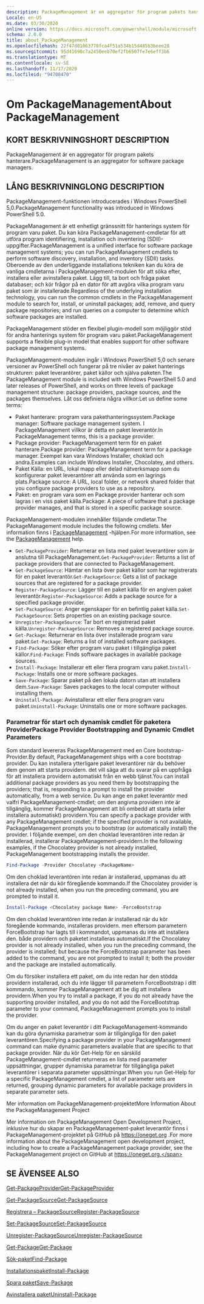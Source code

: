 ```yaml
---
description: PackageManagement är en aggregator för program pakets hanterare.
Locale: en-US
ms.date: 03/30/2020
online version: https://docs.microsoft.com/powershell/module/microsoft.powershell.core/about/about_packagemanagement?view=powershell-7.2&WT.mc_id=ps-gethelp
schema: 2.0.0
title: about_PackageManagement
ms.openlocfilehash: 22f47d01063778fca4f51a534b15d485b3beee28
ms.sourcegitcommit: 95d41698c7a2450eeb70ef2fb6507fe7e6eff3b6
ms.translationtype: MT
ms.contentlocale: sv-SE
ms.lasthandoff: 11/17/2020
ms.locfileid: "94708470"
---
```

# <a name="about-packagemanagement"></a><span data-ttu-id="facba-103">Om PackageManagement</span><span class="sxs-lookup"><span data-stu-id="facba-103">About PackageManagement</span></span>

## <a name="short-description"></a><span data-ttu-id="facba-104">KORT BESKRIVNING</span><span class="sxs-lookup"><span data-stu-id="facba-104">SHORT DESCRIPTION</span></span>
<span data-ttu-id="facba-105">PackageManagement är en aggregator för program pakets hanterare.</span><span class="sxs-lookup"><span data-stu-id="facba-105">PackageManagement is an aggregator for software package managers.</span></span>

## <a name="long-description"></a><span data-ttu-id="facba-106">LÅNG BESKRIVNING</span><span class="sxs-lookup"><span data-stu-id="facba-106">LONG DESCRIPTION</span></span>

<span data-ttu-id="facba-107">PackageManagement-funktionen introducerades i Windows PowerShell 5,0.</span><span class="sxs-lookup"><span data-stu-id="facba-107">PackageManagement functionality was introduced in Windows PowerShell 5.0.</span></span>

<span data-ttu-id="facba-108">PackageManagement är ett enhetligt gränssnitt för hanterings system för program varu paket. Du kan köra PackageManagement-cmdletar för att utföra program identifiering, installation och inventering (SDII)-uppgifter.</span><span class="sxs-lookup"><span data-stu-id="facba-108">PackageManagement is a unified interface for software package management systems; you can run PackageManagement cmdlets to perform software discovery, installation, and inventory (SDII) tasks.</span></span> <span data-ttu-id="facba-109">Oberoende av den underliggande installations tekniken kan du köra de vanliga cmdletarna i PackageManagement-modulen för att söka efter, installera eller avinstallera paket. Lägg till, ta bort och fråga paket databaser; och kör frågor på en dator för att avgöra vilka program varu paket som är installerade.</span><span class="sxs-lookup"><span data-stu-id="facba-109">Regardless of the underlying installation technology, you can run the common cmdlets in the PackageManagement module to search for, install, or uninstall packages; add, remove, and query package repositories; and run queries on a computer to determine which software packages are installed.</span></span>

<span data-ttu-id="facba-110">PackageManagement stöder en flexibel plugin-modell som möjliggör stöd för andra hanterings system för program varu paket.</span><span class="sxs-lookup"><span data-stu-id="facba-110">PackageManagement supports a flexible plug-in model that enables support for other software package management systems.</span></span>

<span data-ttu-id="facba-111">PackageManagement-modulen ingår i Windows PowerShell 5,0 och senare versioner av PowerShell och fungerar på tre nivåer av paket hanterings strukturen: paket leverantörer, paket källor och själva paketen.</span><span class="sxs-lookup"><span data-stu-id="facba-111">The PackageManagement module is included with Windows PowerShell 5.0 and later releases of PowerShell, and works on three levels of package management structure: package providers, package sources, and the packages themselves.</span></span> <span data-ttu-id="facba-112">Låt oss definiera några villkor:</span><span class="sxs-lookup"><span data-stu-id="facba-112">Let us define some terms:</span></span>

- <span data-ttu-id="facba-113">Paket hanterare: program vara pakethanteringssystem.</span><span class="sxs-lookup"><span data-stu-id="facba-113">Package manager: Software package management system.</span></span> <span data-ttu-id="facba-114">I PackageManagement villkor är detta en paket leverantör.</span><span class="sxs-lookup"><span data-stu-id="facba-114">In PackageManagement terms, this is a package provider.</span></span>
- <span data-ttu-id="facba-115">Package provider: PackageManagement term för en paket hanterare.</span><span class="sxs-lookup"><span data-stu-id="facba-115">Package provider: PackageManagement term for a package manager.</span></span> <span data-ttu-id="facba-116">Exempel kan vara Windows Installer, choklad och andra.</span><span class="sxs-lookup"><span data-stu-id="facba-116">Examples can include Windows Installer, Chocolatey, and others.</span></span>
- <span data-ttu-id="facba-117">Paket Källa: en URL, lokal mapp eller delad nätverksmapp som du konfigurerar paket leverantörer att använda som en lagrings plats.</span><span class="sxs-lookup"><span data-stu-id="facba-117">Package source: A URL, local folder, or network shared folder that you configure package providers to use as a repository.</span></span>
- <span data-ttu-id="facba-118">Paket: en program vara som en Package provider hanterar och som lagras i en viss paket källa.</span><span class="sxs-lookup"><span data-stu-id="facba-118">Package: A piece of software that a package provider manages, and that is stored in a specific package source.</span></span>

<span data-ttu-id="facba-119">PackageManagement-modulen innehåller följande cmdletar.</span><span class="sxs-lookup"><span data-stu-id="facba-119">The PackageManagement module includes the following cmdlets.</span></span> <span data-ttu-id="facba-120">Mer information finns i [PackageManagement](/powershell/module/packagemanagement) -hjälpen.</span><span class="sxs-lookup"><span data-stu-id="facba-120">For more information, see the [PackageManagement](/powershell/module/packagemanagement) help.</span></span>

- <span data-ttu-id="facba-121">`Get-PackageProvider`: Returnerar en lista med paket leverantörer som är anslutna till PackageManagement.</span><span class="sxs-lookup"><span data-stu-id="facba-121">`Get-PackageProvider`: Returns a list of package providers that are  connected to PackageManagement.</span></span>
- <span data-ttu-id="facba-122">`Get-PackageSource`: Hämtar en lista över paket källor som har registrerats för en paket leverantör.</span><span class="sxs-lookup"><span data-stu-id="facba-122">`Get-PackageSource`: Gets a list of package sources that are registered for a package provider.</span></span>
- <span data-ttu-id="facba-123">`Register-PackageSource`: Lägger till en paket källa för en angiven paket leverantör.</span><span class="sxs-lookup"><span data-stu-id="facba-123">`Register-PackageSource`: Adds a package source for a specified package provider.</span></span>
- <span data-ttu-id="facba-124">`Set-PackageSource`: Anger egenskaper för en befintlig paket källa.</span><span class="sxs-lookup"><span data-stu-id="facba-124">`Set-PackageSource`: Sets properties on an existing package source.</span></span>
- <span data-ttu-id="facba-125">`Unregister-PackageSource`: Tar bort en registrerad paket källa.</span><span class="sxs-lookup"><span data-stu-id="facba-125">`Unregister-PackageSource`: Removes a registered package source.</span></span>
- <span data-ttu-id="facba-126">`Get-Package`: Returnerar en lista över installerade program varu paket.</span><span class="sxs-lookup"><span data-stu-id="facba-126">`Get-Package`: Returns a list of installed software packages.</span></span>
- <span data-ttu-id="facba-127">`Find-Package`: Söker efter program varu paket i tillgängliga paket källor.</span><span class="sxs-lookup"><span data-stu-id="facba-127">`Find-Package`: Finds software packages in available package sources.</span></span>
- <span data-ttu-id="facba-128">`Install-Package`: Installerar ett eller flera program varu paket.</span><span class="sxs-lookup"><span data-stu-id="facba-128">`Install-Package`: Installs one or more software packages.</span></span>
- <span data-ttu-id="facba-129">`Save-Package`: Sparar paket på den lokala datorn utan att installera dem.</span><span class="sxs-lookup"><span data-stu-id="facba-129">`Save-Package`: Saves packages to the local computer without installing them.</span></span>
- <span data-ttu-id="facba-130">`Uninstall-Package`: Avinstallerar ett eller flera program varu paket.</span><span class="sxs-lookup"><span data-stu-id="facba-130">`Uninstall-Package`: Uninstalls one or more software packages.</span></span>

### <a name="package-provider-bootstrapping-and-dynamic-cmdlet-parameters"></a><span data-ttu-id="facba-131">Parametrar för start och dynamisk cmdlet för paketera Provider</span><span class="sxs-lookup"><span data-stu-id="facba-131">Package Provider Bootstrapping and Dynamic Cmdlet Parameters</span></span>

<span data-ttu-id="facba-132">Som standard levereras PackageManagement med en Core bootstrap-Provider.</span><span class="sxs-lookup"><span data-stu-id="facba-132">By default, PackageManagement ships with a core bootstrap provider.</span></span> <span data-ttu-id="facba-133">Du kan installera ytterligare paket leverantörer när du behöver dem genom att starta providern. det vill säga att du svarar på en uppfråga för att installera providern automatiskt från en webb tjänst.</span><span class="sxs-lookup"><span data-stu-id="facba-133">You can install additional package providers as you need them by bootstrapping the providers; that is, responding to a prompt to install the provider automatically, from a web service.</span></span> <span data-ttu-id="facba-134">Du kan ange en paket leverantör med valfri PackageManagement-cmdlet; om den angivna providern inte är tillgänglig, kommer PackageManagement att bli ombedd att starta (eller installera automatiskt) providern.</span><span class="sxs-lookup"><span data-stu-id="facba-134">You can specify a package provider with any PackageManagement cmdlet; if the specified provider is not available, PackageManagement prompts you to bootstrap (or automatically install) the provider.</span></span> <span data-ttu-id="facba-135">I följande exempel, om den choklad leverantören inte redan är installerad, installerar PackageManagement-providern.</span><span class="sxs-lookup"><span data-stu-id="facba-135">In the following examples, if the Chocolatey provider is not already installed, PackageManagement bootstrapping installs the provider.</span></span>

```powershell
Find-Package -Provider Chocolatey <PackageName>
```

<span data-ttu-id="facba-136">Om den choklad leverantören inte redan är installerad, uppmanas du att installera det när du kör föregående kommando.</span><span class="sxs-lookup"><span data-stu-id="facba-136">If the Chocolatey provider is not already installed, when you run the preceding command, you are prompted to install it.</span></span>

```powershell
Install-Package <Chocolatey package Name> -ForceBootstrap
```

<span data-ttu-id="facba-137">Om den choklad leverantören inte redan är installerad när du kör föregående kommando, installeras providern. men eftersom parametern ForceBootstrap har lagts till i kommandot, uppmanas du inte att installera den. både providern och paketet installeras automatiskt.</span><span class="sxs-lookup"><span data-stu-id="facba-137">If the Chocolatey provider is not already installed, when you run the preceding command, the provider is installed; but because the ForceBootstrap parameter has been added to the command, you are not prompted to install it; both the provider and the package are installed automatically.</span></span>

<span data-ttu-id="facba-138">Om du försöker installera ett paket, om du inte redan har den stödda providern installerad, och du inte lägger till parametern ForceBootstrap i ditt kommando, kommer PackageManagement att be dig att installera providern.</span><span class="sxs-lookup"><span data-stu-id="facba-138">When you try to install a package, if you do not already have the supporting provider installed, and you do not add the ForceBootstrap parameter to your command, PackageManagement prompts you to install the provider.</span></span>

<span data-ttu-id="facba-139">Om du anger en paket leverantör i ditt PackageManagement-kommando kan du göra dynamiska parametrar som är tillgängliga för den paket leverantören.</span><span class="sxs-lookup"><span data-stu-id="facba-139">Specifying a package provider in your PackageManagement command can make dynamic parameters available that are specific to that package provider.</span></span> <span data-ttu-id="facba-140">När du kör Get-Help för en särskild PackageManagement-cmdlet returneras en lista med parameter uppsättningar, grupper dynamiska parametrar för tillgängliga paket leverantörer i separata parameter uppsättningar.</span><span class="sxs-lookup"><span data-stu-id="facba-140">When you run Get-Help for a specific PackageManagement cmdlet, a list of parameter sets are returned, grouping dynamic parameters for available package providers in separate parameter sets.</span></span>

<span data-ttu-id="facba-141">Mer information om PackageManagement-projektet</span><span class="sxs-lookup"><span data-stu-id="facba-141">More Information About the PackageManagement Project</span></span>

<span data-ttu-id="facba-142">Mer information om PackageManagement Open Development Project, inklusive hur du skapar en PackageManagement-paket leverantör finns i PackageManagement-projektet på GitHub på https://oneget.org .</span><span class="sxs-lookup"><span data-stu-id="facba-142">For more information about the PackageManagement open development project, including how to create a PackageManagement package provider, see the PackageManagement project on GitHub at https://oneget.org.</span></span>

## <a name="see-also"></a><span data-ttu-id="facba-143">SE ÄVEN</span><span class="sxs-lookup"><span data-stu-id="facba-143">SEE ALSO</span></span>

[<span data-ttu-id="facba-144">Get-PackageProvider</span><span class="sxs-lookup"><span data-stu-id="facba-144">Get-PackageProvider</span></span>](xref:PackageManagement.Get-PackageProvider)

[<span data-ttu-id="facba-145">Get-PackageSource</span><span class="sxs-lookup"><span data-stu-id="facba-145">Get-PackageSource</span></span>](xref:PackageManagement.Get-PackageSource)

[<span data-ttu-id="facba-146">Registrera – PackageSource</span><span class="sxs-lookup"><span data-stu-id="facba-146">Register-PackageSource</span></span>](xref:PackageManagement.Register-PackageSource)

[<span data-ttu-id="facba-147">Set-PackageSource</span><span class="sxs-lookup"><span data-stu-id="facba-147">Set-PackageSource</span></span>](xref:PackageManagement.Set-PackageSource)

[<span data-ttu-id="facba-148">Unregister-PackageSource</span><span class="sxs-lookup"><span data-stu-id="facba-148">Unregister-PackageSource</span></span>](xref:PackageManagement.Unregister-PackageSource)

[<span data-ttu-id="facba-149">Get-Package</span><span class="sxs-lookup"><span data-stu-id="facba-149">Get-Package</span></span>](xref:PackageManagement.Get-Package)

[<span data-ttu-id="facba-150">Sök-paket</span><span class="sxs-lookup"><span data-stu-id="facba-150">Find-Package</span></span>](xref:PackageManagement.Find-Package)

[<span data-ttu-id="facba-151">Installationspaket</span><span class="sxs-lookup"><span data-stu-id="facba-151">Install-Package</span></span>](xref:PackageManagement.Install-Package)

[<span data-ttu-id="facba-152">Spara paket</span><span class="sxs-lookup"><span data-stu-id="facba-152">Save-Package</span></span>](xref:PackageManagement.Save-Package)

[<span data-ttu-id="facba-153">Avinstallera paket</span><span class="sxs-lookup"><span data-stu-id="facba-153">Uninstall-Package</span></span>](xref:PackageManagement.Uninstall-Package)

